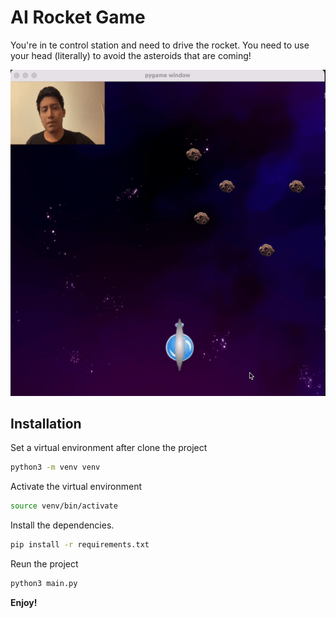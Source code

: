 # AI Rocket Game

You're in te control station and need to drive the rocket. You need to use your head (literally) to avoid the asteroids that are coming!

![](./static/images/VideoGIF3.gif)

## Installation

Set a virtual environment after clone the project
```sh
python3 -m venv venv
```

Activate the virtual environment
```sh
source venv/bin/activate
```

Install the dependencies.

```sh
pip install -r requirements.txt
```

Reun the project

```sh
python3 main.py
```


**Enjoy!**

